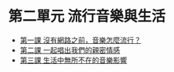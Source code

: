 # 第二單元  流行音樂與生活

  * [第一課  沒有網路之前，音樂怎麼流行？](2/1.md)
  * [第二課  一起唱出我們的親密情感](2/2.md)
  * [第三課  生活中無所不在的音樂影響](2/3.md)

